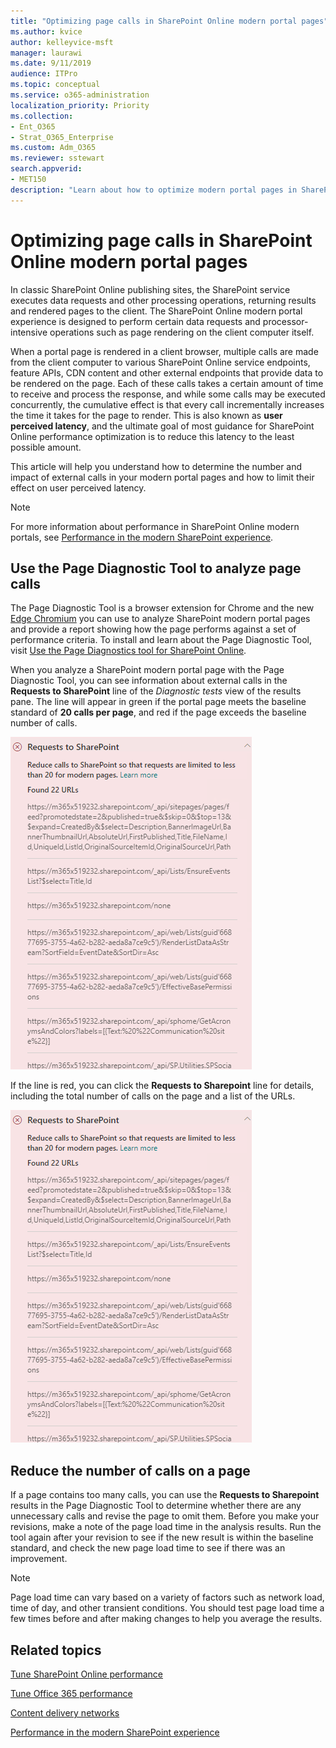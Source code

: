 ```yaml
---
title: "Optimizing page calls in SharePoint Online modern portal pages"
ms.author: kvice
author: kelleyvice-msft
manager: laurawi
ms.date: 9/11/2019
audience: ITPro
ms.topic: conceptual
ms.service: o365-administration
localization_priority: Priority
ms.collection: 
- Ent_O365
- Strat_O365_Enterprise
ms.custom: Adm_O365
ms.reviewer: sstewart
search.appverid:
- MET150
description: "Learn about how to optimize modern portal pages in SharePoint Online by limiting the number of calls to SharePoint Online service endpoints."
---
```


# Optimizing page calls in SharePoint Online modern portal pages

In classic SharePoint Online publishing sites, the SharePoint service executes data requests and other processing operations, returning results and rendered pages to the client. The SharePoint Online modern portal experience is designed to perform certain data requests and processor-intensive operations such as page rendering on the client computer itself.

When a portal page is rendered in a client browser, multiple calls are made from the client computer to various SharePoint Online service endpoints, feature APIs, CDN content and other external endpoints that provide data to be rendered on the page. Each of these calls takes a certain amount of time to receive and process the response, and while some calls may be executed concurrently, the cumulative effect is that every call incrementally increases the time it takes for the page to render. This is also known as **user perceived latency**, and the ultimate goal of most guidance for SharePoint Online performance optimization is to reduce this latency to the least possible amount.

This article will help you understand how to determine the number and impact of external calls in your modern portal pages and how to limit their effect on user perceived latency.

>[!NOTE]
>For more information about performance in SharePoint Online modern portals, see [Performance in the modern SharePoint experience](https://docs.microsoft.com/en-us/sharepoint/modern-experience-performance).

## Use the Page Diagnostic Tool to analyze page calls

The Page Diagnostic Tool is a browser extension for Chrome and the new [Edge Chromium](https://www.microsoftedgeinsider.com/en-us/download?form=MI13E8&OCID=MI13E8) you can use to analyze SharePoint modern portal pages and provide a report showing how the page performs against a set of performance criteria. To install and learn about the Page Diagnostic Tool, visit [Use the Page Diagnostics tool for SharePoint Online](page-diagnostics-for-spo.md).

When you analyze a SharePoint modern portal page with the Page Diagnostic Tool, you can see information about external calls in the **Requests to SharePoint** line of the _Diagnostic tests_ view of the results pane. The line will appear in green if the portal page meets the baseline standard of **20 calls per page**, and red if the page exceeds the baseline number of calls.

![Page Diagnostic Tool results](media/modern-service-request-optimization/pagediag-requests.png)

If the line is red, you can click the **Requests to Sharepoint** line for details, including the total number of calls on the page and a list of the URLs.

![Requests to SharePoint results](media/modern-service-request-optimization/pagediag-requests.png)

## Reduce the number of calls on a page

If a page contains too many calls, you can use the **Requests to Sharepoint** results in the Page Diagnostic Tool to determine whether there are any unnecessary calls and revise the page to omit them. Before you make your revisions, make a note of the page load time in the analysis results. Run the tool again after your revision to see if the new result is within the baseline standard, and check the new page load time to see if there was an improvement.

>[!NOTE]
>Page load time can vary based on a variety of factors such as network load, time of day, and other transient conditions. You should test page load time a few times before and after making changes to help you average the results.

## Related topics

[Tune SharePoint Online performance](tune-sharepoint-online-performance.md)

[Tune Office 365 performance](tune-office-365-performance.md)

[Content delivery networks](content-delivery-networks.md)

[Performance in the modern SharePoint experience](https://docs.microsoft.com/en-us/sharepoint/modern-experience-performance.md)
